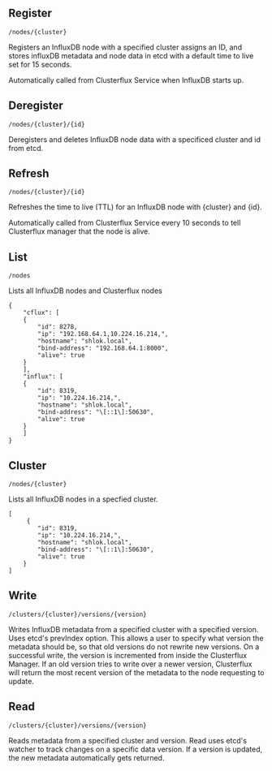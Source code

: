 ## Register

`/nodes/{cluster}`

Registers an InfluxDB node with a specified cluster assigns an ID, and stores influxDB metadata and node data in etcd with a default time to live set for 15 seconds.

Automatically called from Clusterflux Service when InfluxDB starts up.

## Deregister

`/nodes/{cluster}/{id}`

Deregisters and deletes InfluxDB node data with a specificed cluster and id from etcd.

## Refresh

`/nodes/{cluster}/{id}`

Refreshes the time to live \(TTL\) for an InfluxDB node with {cluster} and {id}.

Automatically called from Clusterflux Service every 10 seconds to tell Clusterflux manager that the node is alive.

## List

`/nodes`

Lists all InfluxDB nodes and Clusterflux nodes

```
{
    "cflux": [
    {
        "id": 8278,
        "ip": "192.168.64.1,10.224.16.214,",
        "hostname": "shlok.local",
        "bind-address": "192.168.64.1:8000",
        "alive": true
    }
    ],
    "influx": [
    {
        "id": 8319,
        "ip": "10.224.16.214,",
        "hostname": "shlok.local",
        "bind-address": "\[::1\]:50630",
        "alive": true
    }
    ]
}
```

## Cluster

`/nodes/{cluster}`

Lists all InfluxDB nodes in a specfied cluster.

```
[
     {
        "id": 8319,
        "ip": "10.224.16.214,",
        "hostname": "shlok.local",
        "bind-address": "\[::1\]:50630",
        "alive": true
    }
]

```

## Write

`/clusters/{cluster}/versions/{version}`

Writes InfluxDB metadata from a specified cluster with a specified version.  Uses etcd's prevIndex option. This allows a user to specify what version the metadata should be, so that old versions do not rewrite new versions. On a successful write, the version is incremented from inside the Clusterflux Manager. If an old version tries to write over a newer version, Clusterflux will return the most recent version of the metadata to the node requesting to update.

## Read

`/clusters/{cluster}/versions/{version}`

Reads metadata from a specified cluster and version. Read uses etcd's watcher to track changes on a specific data version. If a version is updated, the new metadata automatically gets returned.

